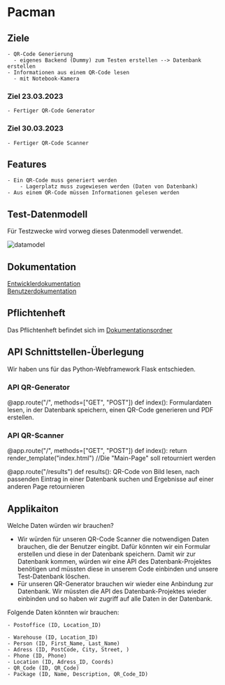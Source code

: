 # Pacman

## Ziele
    - QR-Code Generierung
      - eigenes Backend (Dummy) zum Testen erstellen --> Datenbank erstellen
    - Informationen aus einem QR-Code lesen
      - mit Notebook-Kamera
 
### Ziel 23.03.2023
    - Fertiger QR-Code Generator
    
### Ziel 30.03.2023
    - Fertiger QR-Code Scanner
    
## Features
    - Ein QR-Code muss generiert werden
        - Lagerplatz muss zugewiesen werden (Daten von Datenbank)
    - Aus einem QR-Code müssen Informationen gelesen werden
    
## Test-Datenmodell
Für Testzwecke wird vorweg dieses Datenmodell verwendet.

![datamodel](https://github.com/denisepostl/pacman/blob/main/Test_Datenmodell.png)
    
## Dokumentation
[Entwicklerdokumentation](https://github.com/denisepostl/pacman/blob/main/docs/developer_doc.md) <br> 
[Benutzerdokumentation](https://github.com/denisepostl/pacman/blob/main/docs/user_doc.md)

## Pflichtenheft
Das Pflichtenheft befindet sich im [Dokumentationsordner](https://github.com/denisepostl/pacman/blob/main/docs/Pflichtenheft.pdf)

## API Schnittstellen-Überlegung
Wir haben uns für das Python-Webframework Flask entschieden.

### API QR-Generator

@app.route("/", methods=["GET", "POST"]) 
def index():
    Formulardaten lesen, in der Datenbank speichern, einen QR-Code generieren und PDF erstellen.

### API QR-Scanner

@app.route("/", methods=["GET", "POST"])
def index():
    return render_template("index.html") //Die "Main-Page" soll retourniert werden
    
@app.route("/results")
def results():
    QR-Code von Bild lesen, nach passenden Eintrag in einer Datenbank suchen und Ergebnisse auf einer anderen Page retournieren
    

## Applikaiton
Welche Daten würden wir brauchen?
- Wir würden für unseren QR-Code Scanner die notwendigen Daten brauchen, die der Benutzer eingibt. Dafür könnten wir ein Formular erstellen und diese in der Datenbank speichern. Damit wir zur Datenbank kommen, würden wir eine API des Datenbank-Projektes benötigen und müssten diese in unserem Code einbinden und unsere Test-Datenbank löschen.
- Für unseren QR-Generator brauchen wir wieder eine Anbindung zur Datenbank. Wir müssten die API des Datenbank-Projektes wieder einbinden und so haben wir zugriff auf alle Daten in der Datenbank. 

Folgende Daten könnten wir brauchen:

    - Postoffice (ID, Location_ID)
    
    - Warehouse (ID, Location_ID)
    - Person (ID, First_Name, Last_Name)
    - Adress (ID, PostCode, City, Street, )
    - Phone (ID, Phone)
    - Location (ID, Adress_ID, Coords)
    - QR_Code (ID, QR_Code)
    - Package (ID, Name, Description, QR_Code_ID)
    


